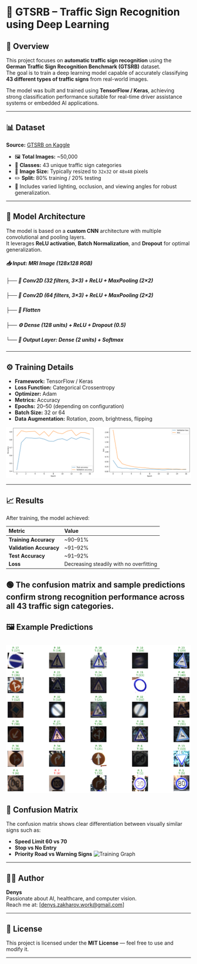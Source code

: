 # 🧠 GTSRB – Traffic Sign Recognition using Deep Learning

## 🚗 Overview
This project focuses on **automatic traffic sign recognition** using the **German Traffic Sign Recognition Benchmark (GTSRB)** dataset.  
The goal is to train a deep learning model capable of accurately classifying **43 different types of traffic signs** from real-world images.  

The model was built and trained using **TensorFlow / Keras**, achieving strong classification performance suitable for real-time driver assistance systems or embedded AI applications.

---

## 📊 Dataset
**Source:** [GTSRB on Kaggle](https://www.kaggle.com/datasets/meowmeowmeowmeowmeow/gtsrb-german-traffic-sign)

- 🖼 **Total Images:** ~50,000  
- 🔢 **Classes:** 43 unique traffic sign categories  
- 📐 **Image Size:** Typically resized to `32x32` or `48x48` pixels  
- ✏️ **Split:** 80% training / 20% testing  
- 🧩 Includes varied lighting, occlusion, and viewing angles for robust generalization.

---

## 🧠 Model Architecture

The model is based on a **custom CNN** architecture with multiple convolutional and pooling layers.  
It leverages **ReLU activation**, **Batch Normalization**, and **Dropout** for optimal generalization.

##### 📥 Input: MRI Image (128x128 RGB)  
##### ├── 🧩 Conv2D (32 filters, 3×3) + ReLU + MaxPooling (2×2)  
##### ├── 🧩 Conv2D (64 filters, 3×3) + ReLU + MaxPooling (2×2)  
##### ├── 🔄 Flatten  
##### ├── ⚙️ Dense (128 units) + ReLU + Dropout (0.5)  
##### └── 🎯 Output Layer: Dense (2 units) + Softmax  

---

## ⚙️ Training Details
- **Framework:** TensorFlow / Keras  
- **Loss Function:** Categorical Crossentropy  
- **Optimizer:** Adam  
- **Metrics:** Accuracy  
- **Epochs:** 20–50 (depending on configuration)  
- **Batch Size:** 32 or 64  
- **Data Augmentation:** Rotation, zoom, brightness, flipping  

![Training Graph](docs/loss_curve.png)

---

## 📈 Results
After training, the model achieved:

| Metric | Value |
|:-------|:-------|
| **Training Accuracy** | ~90–91% |
| **Validation Accuracy** | ~91–92% |
| **Test Accuracy** | ~91–92% |
| **Loss** | Decreasing steadily with no overfitting |

🟢 The confusion matrix and sample predictions confirm strong recognition performance across all 43 traffic sign categories.
---

## 🖼 Example Predictions

![Training Graph](docs/result_matrix.png)
---

## 🧮 Confusion Matrix
The confusion matrix shows clear differentiation between visually similar signs such as:
- **Speed Limit 60 vs 70**
- **Stop vs No Entry**
- **Priority Road vs Warning Signs**
![Training Graph](docs/confusion_matrix%200–7.png)

---

## 🧑‍💻 Author

**Denys**  
Passionate about AI, healthcare, and computer vision.  
Reach me at: [denys.zakharov.work@gmail.com]  

---

## 🪪 License

This project is licensed under the **MIT License** — feel free to use and modify it.  

---
